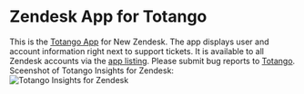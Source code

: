 Zendesk App for Totango
===============

This is the [Totango App](http://www.zendesk.com/apps/totango) for New Zendesk. The app displays user and account information right next to support tickets. It is available to all Zendesk accounts via the [app listing](http://www.zendesk.com/apps/totango). Please submit bug reports to [Totango](http://support.totango.com/).
<br/>
Sceenshot of Totango Insights for Zendesk:<br/>
![Totango Insights for Zendesk](https://dl.dropboxusercontent.com/u/8381323/Totango%20Zendesk%20App%20RC1.png "Totango Insights for Zendesk")
